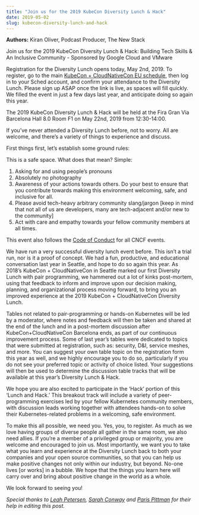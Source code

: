 ```yaml
---
title: "Join us for the 2019 KubeCon Diversity Lunch & Hack"
date: 2019-05-02
slug: kubecon-diversity-lunch-and-hack
---
```


**Authors:** Kiran Oliver, Podcast Producer, The New Stack

Join us for the 2019 KubeCon Diversity Lunch & Hack: Building Tech Skills & An Inclusive Community - Sponsored by Google Cloud and VMware

Registration for the Diversity Lunch opens today, May 2nd, 2019. To register, go to the main <a href="https://events.linuxfoundation.org/events/kubecon-cloudnativecon-europe-2019/schedule/">KubeCon + CloudNativeCon EU schedule</a>, then log in to your Sched account, and confirm your attendance to the Diversity Lunch. Please sign up ASAP once the link is live, as spaces will fill quickly. We filled the event in just a few days last year, and anticipate doing so again this year.

The 2019 KubeCon Diversity Lunch & Hack will be held at the Fira Gran Via Barcelona Hall 8.0 Room F1 on May 22nd, 2019 from 12:30-14:00.

If you’ve never attended a Diversity Lunch before, not to worry. All are welcome, and there’s a variety of things to experience and discuss.

First things first, let’s establish some ground rules:

This is a safe space. What does that mean? Simple:

1. Asking for and using people’s pronouns
2. Absolutely no photography
3. Awareness of your actions towards others. Do your best to ensure that you contribute towards making this environment welcoming, safe, and inclusive for all.
4. Please avoid tech-heavy arbitrary community slang/jargon [keep in mind that not all of us are developers, many are tech-adjacent and/or new to the community]
5. Act with care and empathy towards your fellow community members at all times.

This event also follows the <a href="https://events.linuxfoundation.org/events/kubecon-cloudnativecon-europe-2019/attend/code-of-conduct/">Code of Conduct</a> for all CNCF events.

We have run a very successful diversity lunch event before. This isn’t a trial run, nor is it a proof of concept. We had a fun, productive, and educational conversation last year in Seattle, and hope to do so again this year. As 2018’s KubeCon + CloudNativeCon in Seattle marked our first Diversity Lunch with pair programming, we hammered out a lot of kinks post-mortem, using that feedback to inform and improve upon our decision making, planning, and organizational process moving forward, to bring you an improved experience at the 2019 KubeCon + CloudNativeCon Diversity Lunch.

Tables not related to pair-programming or hands-on Kubernetes will be led by a moderator, where notes and feedback will then be taken and shared at the end of the lunch and in a post-mortem discussion after KubeCon+CloudNativeCon Barcelona ends, as part of our continuous improvement process. Some of last year’s tables were dedicated to topics that were submitted at registration, such as: security, D&I, service meshes, and more. You can suggest your own table topic on the registration form this year as well, and we highly encourage you to do so, particularly if you do not see your preferred topic or activity of choice listed. Your suggestions will then be used to determine the discussion table tracks that will be available at this year’s Diversity Lunch & Hack.

We hope you are also excited to participate in the ‘Hack’ portion of this ‘Lunch and Hack.’ This breakout track will include a variety of peer-programming exercises led by your fellow Kubernetes community members, with discussion leads working together with attendees hands-on to solve their Kubernetes-related problems in a welcoming, safe environment.

To make this all possible, we need you. Yes, you, to register. As much as we love having groups of diverse people all gather in the same room, we also need allies. If you’re a member of a privileged group or majority, you are welcome and encouraged to join us. Most importantly, we want you to take what you learn and experience at the Diversity Lunch back to both your companies and your open source communities, so that you can help us make positive changes not only within our industry, but beyond. No-one lives [or works] in a bubble. We hope that the things you learn here will carry over and bring about positive change in the world as a whole.

We look forward to seeing you!

_Special thanks to [Leah Petersen](https://www.linkedin.com/in/leahstunts/), [Sarah Conway](https://www.linkedin.com/in/sarah-conway-6166151/) and [Paris Pittman](https://www.linkedin.com/in/parispittman/) for their help in editing this post._
